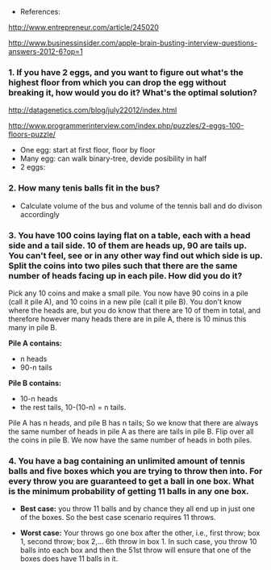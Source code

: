 * References:

http://www.entrepreneur.com/article/245020

http://www.businessinsider.com/apple-brain-busting-interview-questions-answers-2012-6?op=1

### 1. If you have 2 eggs, and you want to figure out what's the highest floor from which you can drop the egg without breaking it, how would you do it? What's the optimal solution?

http://datagenetics.com/blog/july22012/index.html

http://www.programmerinterview.com/index.php/puzzles/2-eggs-100-floors-puzzle/

* One egg: start at first floor, floor by floor
* Many egg: can walk binary-tree, devide posibility in half
* 2 eggs:


### 2. How many tenis balls fit in the bus?

* Calculate volume of the bus and volume of the tennis ball and do divison accordingly

### 3. You have 100 coins laying flat on a table, each with a head side and a tail side. 10 of them are heads up, 90 are tails up. You can't feel, see or in any other way find out which side is up. Split the coins into two piles such that there are the same number of heads facing up in each pile. How did you do it?

Pick any 10 coins and make a small pile. You now have 90 coins in a pile (call it pile A), and 10 coins in a new pile (call it pile B).  You don't know where the heads are, but you do know that there are 10 of them in total, and therefore however many heads there are in pile A, there is 10 minus this many in pile B.

**Pile A contains:**
- n heads
- 90-n tails

**Pile B contains:**
- 10-n heads
- the rest tails, 10-(10-n) = n tails.

Pile A has n heads, and pile B has n tails; So we know that there are always the same number of heads in pile A as there are tails in pile B. Flip over all the coins in pile B. We now have the same number of heads in both piles.

### 4. You have a bag containing an unlimited amount of tennis   balls and five boxes which you are trying to throw then into. For every throw you are guaranteed to get a ball in one box. What is the minimum probability of getting 11 balls in any one box.

* **Best case:** you throw 11 balls and by chance they all end up in just one of the boxes. So the best case scenario requires 11 throws.

* **Worst case:** Your throws go one box after the other, i.e., first throw; box 1, second throw; box 2,... 6th throw in box 1. In such case, you throw 10 balls into each box and then the 51st throw will ensure that one of the boxes does have 11 balls in it.

